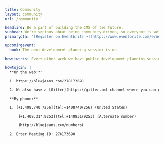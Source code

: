 ```yaml
---
title: Community
layout: community
url: /community

headline: Be a part of building the CMS of the future.
subhead: We're serious about being community driven, so everyone is welcome to join our open, bi-weekly planning sessions.
primarycta: "[Register on Eventbrite →](https://www.eventbrite.com/e/netlify-cms-planning-session-bi-weekly-tickets-35794058994)"

upcomingevent:
  hook: The next development planning session is on

howitworks: Every other week we have public development planning sessions. They're web based, last about an hour, and are geared toward contributors and those interested in contributing. Sessions currently take place every other Wednesday, 9am - 10am PT.

howtojoin: |
  **On the web:**

  1. https://bluejeans.com/278173690
  
  2. We also have a [Gitter](https://gitter.im) channel where you can get help and give a hand to others: https://gitter.im/netlify/NetlifyCMS

  **By phone:**

  1. [+1.408.740.7256](tel:+14087407256) (United States)

      [+1.408.317.9253](tel:+14083179253) (Alternate number)

      (http://bluejeans.com/numbers)

  2. Enter Meeting ID: 278173690
---
```

